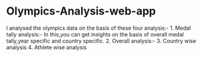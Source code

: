 # Olympics-Analysis-web-app

I analysed the olympics data on the basis of these four analysis:-
       1. Medal tally analysis:- In this,you can get insights on the basis of overall medal tally,year specific and country specific.
       2. Overall analysis:- 
       3. Country wise analysis
       4. Athlete wise analysis
       
